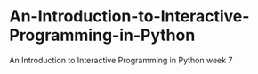 # An-Introduction-to-Interactive-Programming-in-Python
An Introduction to Interactive Programming in Python week 7
